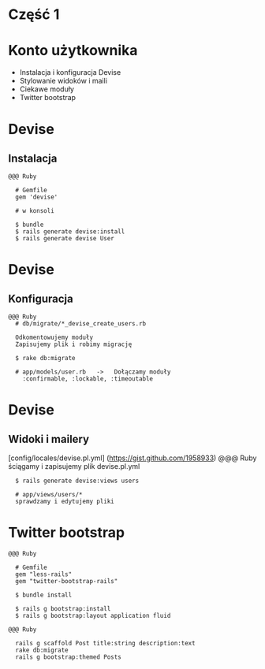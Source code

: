 <!SLIDE title-slide transition=fade>

# Część 1 #

<!SLIDE small bullets incremental transition=fade>

# Konto użytkownika
  * Instalacja i konfiguracja Devise
  * Stylowanie widoków i maili
  * Ciekawe moduły
  * Twitter bootstrap

<!SLIDE smaller transition=fade>
# Devise
## Instalacja

    @@@ Ruby

      # Gemfile
      gem 'devise'

      # w konsoli

      $ bundle      
      $ rails generate devise:install
      $ rails generate devise User


<!SLIDE smaller transition=fade>
# Devise
## Konfiguracja

    @@@ Ruby
      # db/migrate/*_devise_create_users.rb

      Odkomentowujemy moduły
      Zapisujemy plik i robimy migrację

      $ rake db:migrate

      # app/models/user.rb   ->   Dołączamy moduły
        :confirmable, :lockable, :timeoutable

<!SLIDE smaller transition=fade>
# Devise
## Widoki i mailery

  [config/locales/devise.pl.yml] (https://gist.github.com/1958933)
    @@@ Ruby
      ściągamy i zapisujemy plik devise.pl.yml


      $ rails generate devise:views users

      # app/views/users/*
      sprawdzamy i edytujemy pliki


<!SLIDE smaller transition=fade>
# Twitter bootstrap

    @@@ Ruby

      # Gemfile
      gem "less-rails"
      gem "twitter-bootstrap-rails"

      $ bundle install

      $ rails g bootstrap:install
      $ rails g bootstrap:layout application fluid

<!SLIDE smaller transition=fade>

    @@@ Ruby
      
      rails g scaffold Post title:string description:text
      rake db:migrate
      rails g bootstrap:themed Posts


